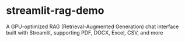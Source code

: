 # streamlit-rag-demo
A GPU-optimized RAG (Retrieval-Augmented Generation) chat interface built with Streamlit, supporting PDF, DOCX, Excel, CSV, and more
